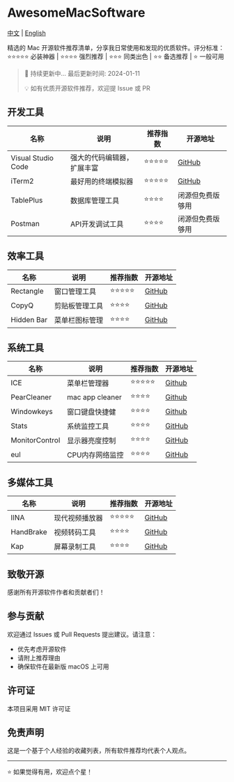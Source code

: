 # AwesomeMacSoftware

[中文](README.md) | [English](README_EN.md)

精选的 Mac 开源软件推荐清单，分享我日常使用和发现的优质软件。评分标准：⭐️⭐️⭐️⭐️⭐️ 必装神器 | ⭐️⭐️⭐️⭐️ 强烈推荐 | ⭐️⭐️⭐️ 同类出色 | ⭐️⭐️ 备选推荐 | ⭐️ 一般可用

> 📢 持续更新中... 最后更新时间: 2024-01-11
> 
> 💡 如有优质开源软件推荐，欢迎提 Issue 或 PR

## 开发工具

| 名称 | 说明 | 推荐指数 | 开源地址 |
|-----|------|---------|----------|
| Visual Studio Code | 强大的代码编辑器，扩展丰富 | ⭐️⭐️⭐️⭐️⭐️ | [GitHub](https://github.com/microsoft/vscode) |
| iTerm2 | 最好用的终端模拟器 | ⭐️⭐️⭐️⭐️⭐️ | [GitHub](https://github.com/gnachman/iTerm2) |
| TablePlus | 数据库管理工具 | ⭐️⭐️⭐️⭐️ | 闭源但免费版够用 |
| Postman | API开发调试工具 | ⭐️⭐️⭐️⭐️ | 闭源但免费版够用 |

## 效率工具

| 名称 | 说明 | 推荐指数 | 开源地址 |
|-----|------|---------|----------|
| Rectangle | 窗口管理工具 | ⭐️⭐️⭐️⭐️⭐️ | [GitHub](https://github.com/rxhanson/Rectangle) |
| CopyQ | 剪贴板管理工具 | ⭐️⭐️⭐️⭐️ | [GitHub](https://github.com/hluk/CopyQ) |
| Hidden Bar | 菜单栏图标管理 | ⭐️⭐️⭐️⭐️ | [GitHub](https://github.com/dwarvesf/hidden) |

## 系统工具

| 名称 | 说明 | 推荐指数 | 开源地址 |
|-----|------|---------|----------|
| ICE |菜单栏管理器|⭐️⭐️⭐️⭐️⭐️ |[Github](https://github.com/jordanbaird/Ice)
|PearCleaner| mac app cleaner|⭐️⭐️⭐️⭐️ | [Github](https://github.com/alienator88/Pearcleaner)
|Windowkeys|窗口键盘快捷健|⭐️⭐️⭐️⭐️ | [Github](https://www.apptorium.com/windowkeys)
| Stats | 系统监控工具 | ⭐️⭐️⭐️⭐️ | [GitHub](https://github.com/exelban/stats) |
| MonitorControl | 显示器亮度控制 | ⭐️⭐️⭐️⭐️ | [GitHub](https://github.com/MonitorControl/MonitorControl) |
| eul | CPU内存网络监控 | ⭐️⭐️⭐️⭐️ | [GitHub](https://github.com/gao-sun/eul) |

## 多媒体工具

| 名称 | 说明 | 推荐指数 | 开源地址 |
|-----|------|---------|----------|
| IINA | 现代视频播放器 | ⭐️⭐️⭐️⭐️⭐️ | [GitHub](https://github.com/iina/iina) |
| HandBrake | 视频转码工具 | ⭐️⭐️⭐️⭐️ | [GitHub](https://github.com/HandBrake/HandBrake) |
| Kap | 屏幕录制工具 | ⭐️⭐️⭐️⭐️ | [GitHub](https://github.com/wulkano/kap) |


## 致敬开源

感谢所有开源软件作者和贡献者们！

## 参与贡献

欢迎通过 Issues 或 Pull Requests 提出建议。请注意：
- 优先考虑开源软件
- 请附上推荐理由
- 确保软件在最新版 macOS 上可用

## 许可证

本项目采用 MIT 许可证

## 免责声明

这是一个基于个人经验的收藏列表，所有软件推荐均代表个人观点。

---

⭐️ 如果觉得有用，欢迎点个星！